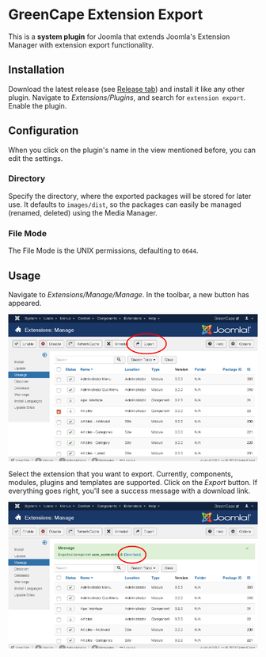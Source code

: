 # GreenCape Extension Export

This is a **system plugin** for Joomla that extends Joomla's Extension Manager with extension export functionality.

## Installation

Download the latest release (see [Release tab](https://github.com/GreenCape/extension-export/releases)) and install it like any other plugin.
Navigate to *Extensions/Plugins*, and search for `extension export`.
Enable the plugin.

## Configuration

When you click on the plugin's name in the view mentioned before, you can edit the settings.

### Directory

Specify the directory, where the exported packages will be stored for later use.
It defaults to `images/dist`, so the packages can easily be managed (renamed, deleted) using the Media Manager.

### File Mode

The File Mode is the UNIX permissions, defaulting to `0644`.

## Usage

Navigate to *Extensions/Manage/Manage*.
In the toolbar, a new button has appeared.

![The new "Export" button in the Manage Extensions view](docs/screenshot-button.png)

Select the extension that you want to export.
Currently, components, modules, plugins and templates are supported.
Click on the *Export* button.
If everything goes right, you'll see a success message with a download link.

![The success message and the download link](docs/screenshot-download.png)

